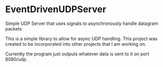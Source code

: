 # EventDrivenUDPServer
Simple UDP Server that uses signals to asynchronously handle datagram packets

This is a simple library to allow for async UDP handling.  This project was created to be incorporated into other projects that I am working on.

Currently the program just outputs whatever data is sent to it on port 8080/udp.
